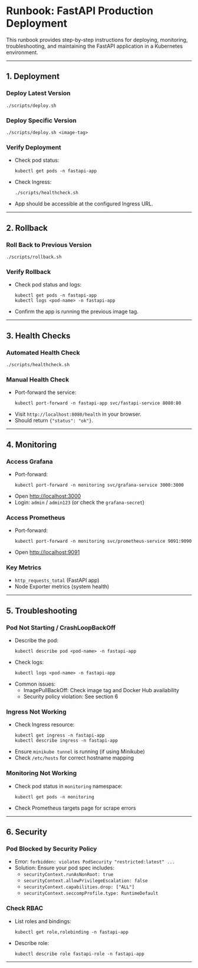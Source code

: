 # Runbook: FastAPI Production Deployment

This runbook provides step-by-step instructions for deploying, monitoring, troubleshooting, and maintaining the FastAPI application in a Kubernetes environment.

---

## 1. Deployment

### Deploy Latest Version
```
./scripts/deploy.sh
```

### Deploy Specific Version
```
./scripts/deploy.sh <image-tag>
```

### Verify Deployment
- Check pod status:
  ```
  kubectl get pods -n fastapi-app
  ```
- Check Ingress:
  ```
  ./scripts/healthcheck.sh
  ```
- App should be accessible at the configured Ingress URL.

---

## 2. Rollback

### Roll Back to Previous Version
```
./scripts/rollback.sh
```

### Verify Rollback
- Check pod status and logs:
  ```
  kubectl get pods -n fastapi-app
  kubectl logs <pod-name> -n fastapi-app
  ```
- Confirm the app is running the previous image tag.

---

## 3. Health Checks

### Automated Health Check
```
./scripts/healthcheck.sh
```

### Manual Health Check
- Port-forward the service:
  ```
  kubectl port-forward -n fastapi-app svc/fastapi-service 8080:80
  ```
- Visit `http://localhost:8080/health` in your browser.
- Should return `{"status": "ok"}`.

---

## 4. Monitoring

### Access Grafana
- Port-forward:
  ```
  kubectl port-forward -n monitoring svc/grafana-service 3000:3000
  ```
- Open [http://localhost:3000](http://localhost:3000)
- Login: `admin` / `admin123` (or check the `grafana-secret`)

### Access Prometheus
- Port-forward:
  ```
  kubectl port-forward -n monitoring svc/prometheus-service 9091:9090
  ```
- Open [http://localhost:9091](http://localhost:9091)

### Key Metrics
- `http_requests_total` (FastAPI app)
- Node Exporter metrics (system health)

---

## 5. Troubleshooting

### Pod Not Starting / CrashLoopBackOff
- Describe the pod:
  ```
  kubectl describe pod <pod-name> -n fastapi-app
  ```
- Check logs:
  ```
  kubectl logs <pod-name> -n fastapi-app
  ```
- Common issues:
  - ImagePullBackOff: Check image tag and Docker Hub availability
  - Security policy violation: See section 6

### Ingress Not Working
- Check Ingress resource:
  ```
  kubectl get ingress -n fastapi-app
  kubectl describe ingress -n fastapi-app
  ```
- Ensure `minikube tunnel` is running (if using Minikube)
- Check `/etc/hosts` for correct hostname mapping

### Monitoring Not Working
- Check pod status in `monitoring` namespace:
  ```
  kubectl get pods -n monitoring
  ```
- Check Prometheus targets page for scrape errors

---

## 6. Security

### Pod Blocked by Security Policy
- Error: `forbidden: violates PodSecurity "restricted:latest" ...`
- Solution: Ensure your pod spec includes:
  - `securityContext.runAsNonRoot: true`
  - `securityContext.allowPrivilegeEscalation: false`
  - `securityContext.capabilities.drop: ["ALL"]`
  - `securityContext.seccompProfile.type: RuntimeDefault`

### Check RBAC
- List roles and bindings:
  ```
  kubectl get role,rolebinding -n fastapi-app
  ```
- Describe role:
  ```
  kubectl describe role fastapi-role -n fastapi-app
  ```

---
